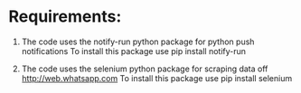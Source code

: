 # Requirements:
 1. The code uses the notify-run python package for python push notifications
    To install this package use pip install notify-run
    
 2. The code uses the selenium python package for scraping data off http://web.whatsapp.com
    To install this package use pip install selenium
